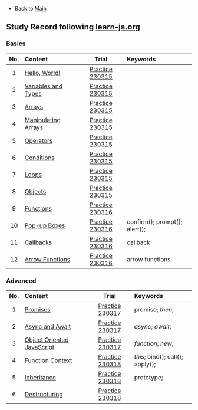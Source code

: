 * Back to [Main](https://github.com/JoonHyeok-hozy-Kim/program_languages#readme)

## Study Record following [learn-js.org](https://www.learn-js.org/)

### Basics
|No.|Content|Trial|Keywords|
|:-:|:------|:---:|:---|
|1  |[Hello, World!](https://www.learn-js.org/en/Hello%2C_World%21) | [Practice 230315](practices/basic/01.js) ||
|2  |[Variables and Types](https://www.learn-js.org/en/Variables_and_Types) | [Practice 230315](practices/basic/02.js) ||
|3  |[Arrays](https://www.learn-js.org/en/Arrays) | [Practice 230315](practices/basic/03.js) ||
|4  |[Manipulating Arrays](https://www.learn-js.org/en/Manipulating_Arrays) | [Practice 230315](practices/basic/04.js) ||
|5  |[Operators](https://www.learn-js.org/en/Operators) | [Practice 230315](practices/basic/05.js) ||
|6  |[Conditions](https://www.learn-js.org/en/Conditions) | [Practice 230315](practices/basic/06.js) ||
|7  |[Loops](https://www.learn-js.org/en/Loops) | [Practice 230315](practices/basic/07.js) ||
|8  |[Objects](https://www.learn-js.org/en/Objects) | [Practice 230315](practices/basic/08.js) ||
|9  |[Functions](https://www.learn-js.org/en/Functions) | [Practice 230316](practices/basic/09.js) ||
|10  |[Pop-up Boxes](https://www.learn-js.org/en/Pop-up_Boxes) | [Practice 230316](practices/basic/10.js) |confirm(); prompt(); alert();|
|11  |[Callbacks](https://www.learn-js.org/en/Callbacks) | [Practice 230316](practices/basic/11.js) |callback|
|12  |[Arrow Functions](https://www.learn-js.org/en/Arrow_Functions) | [Practice 230316](practices/basic/12.js) |arrow functions|


### Advanced
|No.|Content|Trial|Keywords|
|:-:|:------|:---:|:---|
|1  |[Promises](https://www.learn-js.org/en/Promises) | [Practice 230317](practices/advanced/01.js) |promise; *then*;|
|2  |[Async and Await](https://www.learn-js.org/en/Async_and_Await) | [Practice 230317](practices/advanced/02.js) |*async*; *await*; |
|3  |[Object Oriented JavaScript](https://www.learn-js.org/en/Object_Oriented_JavaScript) | [Practice 230317](practices/advanced/03.js) |*function*; *new*;|
|4  |[Function Context](https://www.learn-js.org/en/Function_Context) | [Practice 230318](practices/advanced/04.js) |*this*; bind(); call(); apply();|
|5  |[Inheritance](https://www.learn-js.org/en/Inheritance) | [Practice 230318](practices/advanced/05.js) |prototype; |
|6  |[Destructuring](https://www.learn-js.org/en/Destructuring) | [Practice 230318](practices/advanced/06.js) ||